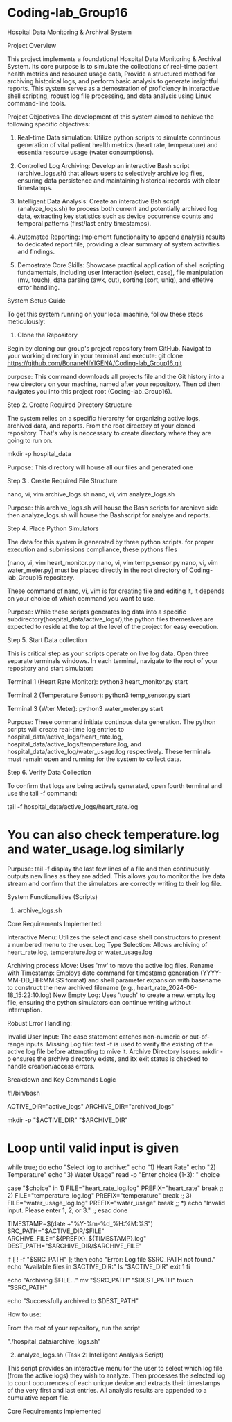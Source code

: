# Coding-lab_Group16
Hospital Data Monitoring & Archival System

Project Overview

This project implements a foundational Hospital Data Monitoring & Archival System. Its core purpose is to simulate the collections of real-time patient health
metrics and resource usage data, Provide a structured method for archiving historical logs, and perform basic analysis to generate insightful reports. This system
serves as a demostration of proficiency in interactive shell scripting, robust log file processing, and data analysis using Linux command-line tools.

Project Objectives
The development of this system aimed to achieve the following specific objectives:

1. Real-time Data simulation: Utilize python scripts to simulate conntinous generation of vital patient health metrics (heart rate, temperature) and essentia
resource usage (water consumptions).

2. Controlled Log Archiving: Develop an interactive Bash script (archive_logs.sh) that allows users to selectively archive log files, ensuring data
persistence and maintaining historical records with clear timestamps.

3. Intelligent Data Analysis: Create an interactive Bsh script (analyze_logs.sh) to process both current and potentially archived log data, extracting key
statistics such as device occurrence counts and temporal patterns (first/last entry timestamps).

4. Automated Reporting: Implement functionality to append analysis results to dedicated report file, providing a clear summary of system activities and findings.

5. Demostrate Core Skills: Showcase practical application of shell scripting fundamentals, including user interaction (select, case), file manipulation
(mv, touch), data parsing (awk, cut), sorting (sort, uniq), and effetive error handling.

System Setup Guide

To get this system running on your local machine, follow these steps meticulously:

1. Clone the Repository 

Begin by cloning our group's project repository from GitHub. Navigat to your working directory in your terminal and execute:
git clone https://github.com/BonaneNIYIGENA/Coding-lab_Group16.git

purpose: This command downloads all projects file and the Git history into a new directory on your machine, named after your repository. Then 
cd then navigates you into this project root (Coding-lab_Group16).

Step 2. Create Required Directory Structure

The system relies on a specific hierarchy for organizing active logs, archived data, and reports. From the root directory of your cloned repository.
That's why is neccessary to create directory where they are going to run on.

mkdir -p hospital_data

Purpose: This directory will house all our files and generated one

Step 3 . Create Required File Structure

nano, vi, vim archive_logs.sh
nano, vi, vim analyze_logs.sh

Purpose: this archive_logs.sh will house the Bash scripts for archieve side then analyze_logs.sh will house the Bashscript for analyze and reports.

Step 4. Place Python Simulators 

The data for this system is generated by three python scripts. for proper execution and submissions compliance, these pythons files 

(nano, vi, vim heart_monitor.py
nano, vi, vim temp_sensor.py
nano, vi, vim water_meter.py) must be placec directly in the root directory of Coding-lab_Group16 repository.

These command of nano, vi, vim is for creating file and editing it, it depends on your choice of which command you want to use.

Purpose: While these scripts generates log data into a specific subdirectory(hospital_data/active_logs/),the python files themeslves are expected to reside at the 
top at the level of the project for easy execution.

Step 5. Start Data collection

This is critical step as your scripts operate on live log data. Open three separate terminals windows. In each terminal, navigate to the root of your 
repository and start simulator:

Terminal 1 (Heart Rate Monitor): 
python3 heart_monitor.py start

Terminal 2 (Temperature Sensor):
python3 temp_sensor.py start

Terminal 3 (Wter Meter):
python3 water_meter.py start

Purpose: These command initiate continous data generation. The python scripts will create real-time log entries to hospital_data/active_logs/heart_rate.log,
hospital_data/active_logs/temperature.log, and hospital_data/active_log/water_usage.log respectively. These terminals must remain open and running for the
system to collect data.

Step 6. Verify Data Collection

To confirm that logs are being actively generated, open fourth terminal and use the tail -f command:

tail -f hospital_data/active_logs/heart_rate.log
# You can also check temperature.log and water_usage.log similarly

Purpuse: tail -f display the last few lines of a file and then continuously outputs new lines as they are added. This allows you to monitor the live data stream
and confirm that the simulators are correctly writing to their log file.

System Functionalities (Scripts)

1. archive_logs.sh

Core Requirements Implemented:

Interactive Menu: Utilizes the select and case shell constructors to present a numbered menu to the user.
Log Type Selection: Allows archiving of heart_rate.log, temperature.log or water_usage.log

Archiving process
Move: Uses 'mv' to move the active log files.
Rename with Timestamp: Employs date command for timestamp generation (YYYY-MM-DD_HH:MM:SS format) and shell parameter expansion with basename to construct
the new archived filename (e.g., heart_rate_2024-06-18_15:22:10.log)
New Empty Log: Uses 'touch' to create a new. empty log file, ensuring the python simulators can continue writing without interruption.

Robust Error Handling:

Invalid User Input: The case statement catches non-numeric or out-of-range inputs.
Missing Log file: test -f is used to verify the existing of the active log file before attempting to mive it.
Archive Directory Issues: mkdir -p ensures the archive directory exists, and itx exit status is checked to handle creation/access errors.

Breakdown and Key Commands Logic

#!/bin/bash

ACTIVE_DIR="active_logs"
ARCHIVE_DIR="archived_logs"

mkdir -p "$ACTIVE_DIR" "$ARCHIVE_DIR"

# Loop until valid input is given
while true; do
  echo "Select log to archive:"
  echo "1) Heart Rate"
  echo "2) Temperature"
  echo "3) Water Usage"
  read -p "Enter choice (1-3): " choice

  case "$choice" in
    1)
      FILE="heart_rate_log.log"
      PREFIX="heart_rate"
      break
      ;;
    2)
      FILE="temperature_log.log"
      PREFIX="temperature"
      break
      ;;
    3)
      FILE="water_usage_log.log"
      PREFIX="water_usage"
      break
      ;;
    *)
      echo "Invalid input. Please enter 1, 2, or 3."
      ;;
  esac
done

TIMESTAMP=$(date +"%Y-%m-%d_%H:%M:%S")
SRC_PATH="$ACTIVE_DIR/$FILE"
ARCHIVE_FILE="${PREFIX}_${TIMESTAMP}.log"
DEST_PATH="$ARCHIVE_DIR/$ARCHIVE_FILE"

if [ ! -f "$SRC_PATH" ]; then
  echo "Error: Log file $SRC_PATH not found."
  echo "Available files in $ACTIVE_DIR:"
  ls "$ACTIVE_DIR"
  exit 1
fi

echo "Archiving $FILE..."
mv "$SRC_PATH" "$DEST_PATH"
touch "$SRC_PATH"

echo "Successfully archived to $DEST_PATH"

How to use:

From the root of your repository, run the script

"./hospital_data/archive_logs.sh"

2. analyze_logs.sh (Task 2: Intelligent Analysis Script)

This script provides an interactive menu for the user to select which log file (from the active logs) they wish to analyze. Then processes the selected
log to count occurrences of each unique device and extracts their timestamps of the very first and last entries. All analysis results are appended to
a cumulative report file.

Core Requirements Implemented
